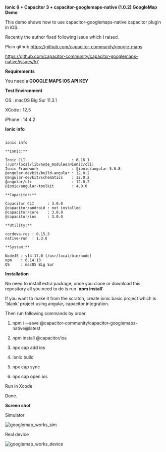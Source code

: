 **Ionic 6 + Capacitor 3 + capacitor-googlemaps-native (1.0.2) GoogleMap Demo** 

This demo shows how to use capacitor-googlemaps-native capacitor plugin in iOS.

Recently the author fixed following issue which I raised.

Pluin github https://github.com/capacitor-community/google-maps

https://github.com/capacitor-community/capacitor-googlemaps-native/issues/57

**Requirements**

You need a **GOOGLE MAPS IOS API KEY**

**Test Environment**

OS : macOS Big Sur 11.3.1

XCode : 12.5

iPhone : 14.4.2

**Ionic info**

<pre><code>
ionic info

**Ionic:**

Ionic CLI                     : 6.16.1 (/usr/local/lib/node_modules/@ionic/cli)
Ionic Framework               : @ionic/angular 5.6.8
@angular-devkit/build-angular : 12.0.2
@angular-devkit/schematics    : 12.0.2
@angular/cli                  : 12.0.2
@ionic/angular-toolkit        : 4.0.0

**Capacitor:**

Capacitor CLI      : 3.0.0
@capacitor/android : not installed
@capacitor/core    : 3.0.0
@capacitor/ios     : 3.0.0

**Utility:**

cordova-res : 0.15.3
native-run  : 1.3.0

**System:**

NodeJS : v14.17.0 (/usr/local/bin/node)
npm    : 6.14.13
OS     : macOS Big Sur
</code></pre>


**Installation**

No need to install extra package, once you clone or download this repository all you need to do is run '**npm install**'

If you want to make it from the scratch, create ionic basic project which is 'blank' project using angular, capacitor integration.

Then run following commands by order.

1. npm i --save @capacitor-community/capacitor-googlemaps-native@latest

2. npm install @capacitor/ios

3. npx cap add ios

4. ionic build

5. npx cap sync 

6. npx cap open ios

Run in Xcode 

Done.

**Screen shot**

Simulator

![googlemap_works_sim](https://user-images.githubusercontent.com/2142419/120635795-35c01100-c4b0-11eb-981c-067a36bff017.png)

Real device

![googlemap_works_device](https://user-images.githubusercontent.com/2142419/120635782-32c52080-c4b0-11eb-828c-8e0d4819735f.png)


